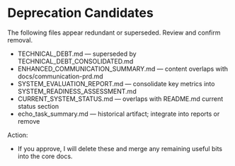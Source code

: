 # Deprecation Candidates

The following files appear redundant or superseded. Review and confirm removal.

- TECHNICAL_DEBT.md — superseded by TECHNICAL_DEBT_CONSOLIDATED.md
- ENHANCED_COMMUNICATION_SUMMARY.md — content overlaps with docs/communication-prd.md
- SYSTEM_EVALUATION_REPORT.md — consolidate key metrics into SYSTEM_READINESS_ASSESSMENT.md
- CURRENT_SYSTEM_STATUS.md — overlaps with README.md current status section
- echo_task_summary.md — historical artifact; integrate into reports or remove

Action:
- If you approve, I will delete these and merge any remaining useful bits into the core docs.

